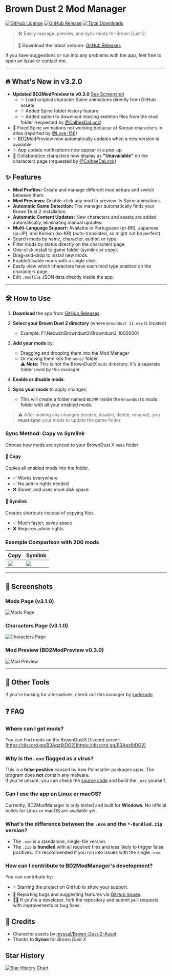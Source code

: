 
# Brown Dust 2 Mod Manager

[![GitHub License](https://img.shields.io/github/license/bruhnn/BD2ModManager)](https://github.com/bruhnn/BD2ModManager/blob/main/LICENSE)
[![GitHub Release](https://img.shields.io/github/v/release/bruhnn/BD2ModManager)](https://github.com/bruhnn/BD2ModManager/releases)
[![Total Downloads](https://img.shields.io/github/downloads/bruhnn/BD2ModManager/total)](https://github.com/bruhnn/BD2ModManager/releases)


> 🛠 Easily manage, preview, and sync mods for Brown Dust 2.
> 
> 🎉 **Download the latest version:** [GitHub Releases](https://github.com/bruhnn/BD2ModManager/releases)

If you have suggestions or run into any problems with the app, feel free to open an issue or contact me.

---
## 🔥 What's New in v3.2.0

- **Updated BD2ModPreview to v0.3.0** [See Screenshot](#mod-preview-bd2modpreview-v030)
  - ✨ Load original character Spine animations directly from GitHub assets
  - ✨ Added Spine folder history feature
  - ✨ Added option to download missing skeleton files from the mod folder (requested by [@CalbeeDaLock](https://github.com/CalbeeDaLock))
- 🐛 Fixed Spine animations not working because of Korean characters in atlas (reported by [@Love-156](https://github.com/Love-156))
- :sparkles: BD2ModPreview now automatically updates when a new version is available
- ✨ App update notifications now appear in a pop-up
- 🐞 Collaboration characters now display as **"Unavailable"** on the characters page (requested by [@CalbeeDaLock](https://github.com/CalbeeDaLock))

## ✨ Features

- **Mod Profiles:** Create and manage different mod setups and switch between them.
- **Mod Previews:** Double-click any mod to preview its Spine animations.
- **Automatic Game Detection:** The manager automatically finds your Brown Dust 2 installation.
- **Automatic Content Updates:** New characters and assets are added automatically, eliminating manual updates.
- **Multi-Language Support:** Available in Portuguese (pt-BR), Japanese (ja-JP), and Korean (ko-KR) (auto-translated, so might not be perfect).
- Search mods by name, character, author, or type.
- Filter mods by status directly on the characters page.
- One-click install to game folder (symlink or copy).
- Drag-and-drop to install new mods.
- Enable/disable mods with a single click.
- Easily view which characters have each mod type enabled on the characters page.
- Edit `.modfile` JSON data directly inside the app.

---

## 🛠️ How to Use

1. **Download** the app from [GitHub Releases](https://github.com/bruhnn/BD2ModManager/releases).
2. **Select your Brown Dust 2 directory** (where `BrownDust II.exe` is located)
   - Example: F:\Neowiz\Browndust2\Browndust2_10000001
3. **Add your mods** by:
   - Dragging and dropping them into the Mod Manager  
   - Or moving them into the `mods/` folder  
     ⚠️ **Note:** This is *not* the BrownDustX `mods` directory. It's a separate folder used by this manager

4. **Enable or disable mods**.
5. **Sync your mods** to apply changes:
   - This will create a folder named `BD2MM` inside the `BrownDustX` mods folder with all your enabled mods.

> ⚠️ After making any changes (enable, disable, delete, rename), you **must sync** your mods to update the game folder.

### Sync Method: Copy vs Symlink

Choose how mods are synced to your BrownDust X `mods` folder:

#### 📁 Copy
Copies all enabled mods into the folder.

- ✅ Works everywhere
- ✅ No admin rights needed
- ❌ Slower and uses more disk space

#### 🔗 Symlink
Creates shortcuts instead of copying files.

- ✅ Much faster, saves space
- ❌ Requires admin rights


### Example Comparison with 200 mods

| Copy | Symlink |
|--------|-------|
| ![](./screenshots/sync_copy.gif) | ![](./screenshots/sync_symlink.gif) |


---

## 📸 Screenshots

### Mods Page (v3.1.0)
![Mods Page](./screenshots/mods_page_v31.png)

### Characters Page (v3.1.0)
![Characters Page](./screenshots/characters_page_v31.png)

### Mod Preview (BD2ModPreview v0.3.0)
![Mod Preview](./screenshots/bd2modpreview.png)

---
## 🧰 Other Tools

If you're looking for alternatives, check out this manager by [kxdekxde](https://codeberg.org/kxdekxde/browndust2-mod-manager)

## ❓ FAQ

### Where can I get mods?
You can find mods on the BrownDustX Discord server: [https://discord.gg/B3Aqz6tDG2](https://discord.gg/B3Aqz6tDG2)

### Why is the `.exe` flagged as a virus?
This is a **false positive** caused by how PyInstaller packages apps. The program does **not** contain any malware.  
If you're unsure, you can check the [source code](https://github.com/bruhnn/BD2ModManager) and build the `.exe` yourself.

### Can I use the app on Linux or macOS?
Currently, BD2ModManager is only tested and built for **Windows**. No official builds for Linux or macOS are available yet.

### What's the difference between the `.exe` and the `*-Bundled.zip` version?
- The `.exe` is a standalone, single-file version.
- The `.zip` is **bundled** with all required files and less likely to trigger false positives. It's recommended if you run into issues with the single `.exe`.

### How can I contribute to BD2ModManager's development?
You can contribute by:

- ⭐ Starring the project on GitHub to show your support.
- 🐛 Reporting bugs and suggesting features via [GitHub Issues](https://github.com/bruhnn/BD2ModManager/issues).
- 👩‍💻 If you're a developer, fork the repository and submit pull requests with improvements or bug fixes.

## 🤝 Credits

- Character assets by [myssal/Brown-Dust-2-Asset](https://github.com/myssal/Brown-Dust-2-Asset)
- Thanks to **Synae** for *Brown Dust X*

## Star History

<a href="https://www.star-history.com/#bruhnn/BD2ModManager&Date">
 <picture>
   <source media="(prefers-color-scheme: dark)" srcset="https://api.star-history.com/svg?repos=bruhnn/BD2ModManager&type=Date&theme=dark" />
   <source media="(prefers-color-scheme: light)" srcset="https://api.star-history.com/svg?repos=bruhnn/BD2ModManager&type=Date" />
   <img alt="Star History Chart" src="https://api.star-history.com/svg?repos=bruhnn/BD2ModManager&type=Date" />
 </picture>
</a>
